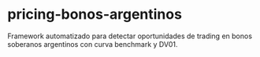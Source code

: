 # pricing-bonos-argentinos
Framework automatizado para detectar oportunidades de trading en bonos soberanos argentinos con curva benchmark y DV01.
